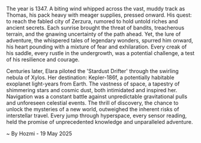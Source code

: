 
The year is 1347.  A biting wind whipped across the vast, muddy track as Thomas, his pack heavy with meager supplies, pressed onward.  His quest: to reach the fabled city of Zerzura, rumored to hold untold riches and ancient secrets.  Each sunrise brought the threat of bandits, treacherous terrain, and the gnawing uncertainty of the path ahead.  Yet, the lure of adventure, the whispered tales of legendary wonders, spurred him onward, his heart pounding with a mixture of fear and exhilaration.  Every creak of his saddle, every rustle in the undergrowth, was a potential challenge, a test of his resilience and courage.

Centuries later, Elara piloted the 'Stardust Drifter' through the swirling nebula of Xylos.  Her destination: Kepler-186f, a potentially habitable exoplanet light-years from Earth.  The vastness of space, a tapestry of shimmering stars and cosmic dust, both intimidated and inspired her.  Navigation was a constant battle against unpredictable gravitational pulls and unforeseen celestial events.  The thrill of discovery, the chance to unlock the mysteries of a new world, outweighed the inherent risks of interstellar travel. Every jump through hyperspace, every sensor reading, held the promise of unprecedented knowledge and unparalleled adventure.

~ By Hozmi - 19 May 2025
